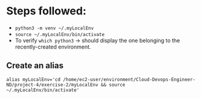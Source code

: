 # Steps followed:
- `python3 -m venv ~/.myLocalEnv`
- `source ~/.myLocalEnv/bin/activate`
- To verify `which python3` -> should display the one belonging to the recently-created environment.
## Create an alias

`alias myLocalEnv='cd /home/ec2-user/environment/Cloud-Devops-Engineer-ND/project-4/exercise-2/myLocalEnv && source ~/.myLocalEnv/bin/activate'`
